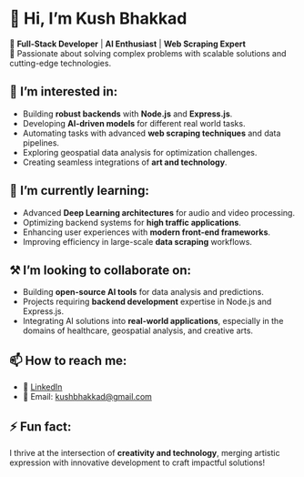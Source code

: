 # 👋 Hi, I’m Kush Bhakkad  

🔹 **Full-Stack Developer** | **AI Enthusiast** | **Web Scraping Expert**  
🔹 Passionate about solving complex problems with scalable solutions and cutting-edge technologies.  

## 👀 I’m interested in:  
- Building **robust backends** with **Node.js** and **Express.js**.  
- Developing **AI-driven models** for different real world tasks.
- Automating tasks with advanced **web scraping techniques** and data pipelines.  
- Exploring geospatial data analysis for optimization challenges.  
- Creating seamless integrations of **art and technology**.  

## 🌱 I’m currently learning:  
- Advanced **Deep Learning architectures** for audio and video processing.  
- Optimizing backend systems for **high traffic applications**.  
- Enhancing user experiences with **modern front-end frameworks**.  
- Improving efficiency in large-scale **data scraping** workflows.  

## ⚒️ I’m looking to collaborate on:  
- Building **open-source AI tools** for data analysis and predictions.  
- Projects requiring **backend development** expertise in Node.js and Express.js.  
- Integrating AI solutions into **real-world applications**, especially in the domains of healthcare, geospatial analysis, and creative arts.  

## 📫 How to reach me:  
- 💼 [LinkedIn](https://www.linkedin.com/in/kushbhakkad)  
- 📧 Email: [kushbhakkad@gmail.com](mailto:your-kushbhakkad@gmail.com)

## ⚡ Fun fact:  
I thrive at the intersection of **creativity and technology**, merging artistic expression with innovative development to craft impactful solutions!
